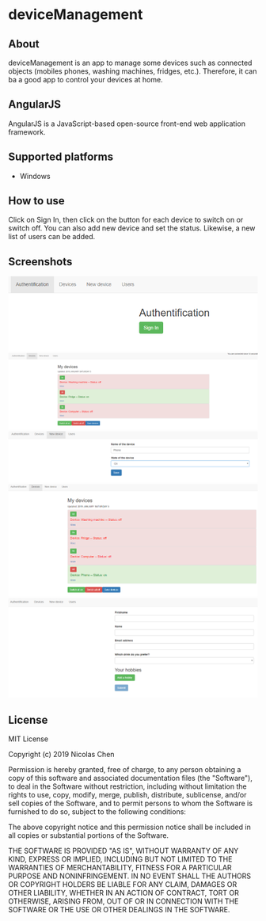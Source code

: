 # deviceManagement

## About
deviceManagement is an app to manage some devices such as connected objects (mobiles phones, washing machines, fridges, etc.). Therefore, it can ba a good app to control your devices at home.

## AngularJS
AngularJS is a JavaScript-based open-source front-end web application framework.

## Supported platforms
- Windows

## How to use
Click on Sign In, then click on the button for each device to switch on or switch off.
You can also add new device and set the status. Likewise, a new list of users can be added.


## Screenshots
![image5](https://github.com/nicolaschen1/deviceManagement/blob/master/images/js5.PNG)
![image1](https://github.com/nicolaschen1/deviceManagement/blob/master/images/js1.PNG)
![image2](https://github.com/nicolaschen1/deviceManagement/blob/master/images/js2.PNG)
![image3](https://github.com/nicolaschen1/deviceManagement/blob/master/images/js3.PNG)
![image4](https://github.com/nicolaschen1/deviceManagement/blob/master/images/js4.PNG)

## License
MIT License

Copyright (c) 2019 Nicolas Chen

Permission is hereby granted, free of charge, to any person obtaining a copy
of this software and associated documentation files (the "Software"), to deal
in the Software without restriction, including without limitation the rights
to use, copy, modify, merge, publish, distribute, sublicense, and/or sell
copies of the Software, and to permit persons to whom the Software is
furnished to do so, subject to the following conditions:

The above copyright notice and this permission notice shall be included in all
copies or substantial portions of the Software.

THE SOFTWARE IS PROVIDED "AS IS", WITHOUT WARRANTY OF ANY KIND, EXPRESS OR
IMPLIED, INCLUDING BUT NOT LIMITED TO THE WARRANTIES OF MERCHANTABILITY,
FITNESS FOR A PARTICULAR PURPOSE AND NONINFRINGEMENT. IN NO EVENT SHALL THE
AUTHORS OR COPYRIGHT HOLDERS BE LIABLE FOR ANY CLAIM, DAMAGES OR OTHER
LIABILITY, WHETHER IN AN ACTION OF CONTRACT, TORT OR OTHERWISE, ARISING FROM,
OUT OF OR IN CONNECTION WITH THE SOFTWARE OR THE USE OR OTHER DEALINGS IN THE
SOFTWARE.
